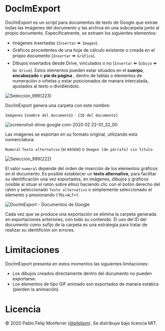 # DocImExport
DocImExport es un script para documentos de texto de Google que extrae todas las imágenes del documento y las archiva en una subcarpeta junto al propio documento. Específicamente, se extraen los siguientes elementos:
- Imágenes insertadas (`Insertar` ⏩ `Imagen`).
- Gráficos procedentes de una hoja de cálculo existente o creada en el propio documento (`Insertar` ⏩ `Gráfico`).
- Dibujos insertados desde Drive, vinculados o no (`Insertar` ⏩ `Dibujo` ⏩ `De Drive`).
Estos elementos pueden estar situados en el **cuerpo**, **encabezado** o **pie de página** , dentro de tablas o elementos de numeración o viñetas y estar posicionados de manara intercalada, ajustados al texto o dividiéndolo.

![Selección_999(223)](https://user-images.githubusercontent.com/12829262/75083004-b440ab80-5516-11ea-8a39-67299831f195.png)

DocImExport genera una carpeta con este nombre:

`Imágenes` `{nombre del documento}` `-` `{ID del documento]`

![screenshot-drive google com-2020 02 22-01_32_00](https://user-images.githubusercontent.com/12829262/75082309-3c24b680-5513-11ea-8f73-396b39d315c6.png)

Las imágenes se exportan en su formato original, utilizando esta nomenclatura:

`Numeral` `Texto alternativo` (si existe) o `Imagen [de párrafo] sin título` 

![Selección_999(222)](https://user-images.githubusercontent.com/12829262/75082667-008aec00-5515-11ea-974a-775430328fdb.png)

El valor `numeral` depende del orden de inserción de los elementos gráficos en el documento. Es posible establecer un **texto alternativo**, para facilitar su identificación una vez exportados, en imágenes, dibujos y gráficos (visible al situar el ratón sobre ellos) haciendo clic con el botón derecho del ratón y seleccionado `Texto alternativo` o simplemente seleccionado el elemento y presionando `CTRL+ALT+Y`.

![DocImExport - Documentos de Google](https://user-images.githubusercontent.com/12829262/75082576-92462980-5514-11ea-99a6-5341b03d92ac.gif)

Cada vez que se produce una exportación se elimina la carpeta generada en exportaciones anteriores, con todo su contenido. El uso del ID del documento como sufijo de la carpeta es una estrategia para tratar de realizar su identifición sin errores.

# Limitaciones
DocImExport presenta en estos momentos las siguientes limitaciones:
- Los dibujos creados directamente dentro del documento no pueden exportarse.
- Los elementos de tipo GIF animado son exportados de manera estática (pierden la animación).

# Licencia
© 2020 Pablo Felip Monferrer ([@pfelipm](https://twitter.com/pfelipm)). Se distribuye bajo licencia MIT.
